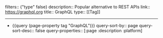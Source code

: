 filters:: {"type" false}
description:: Popular alternative to REST APIs
link:: https://graphql.org
title:: GraphQL
type:: [[Tag]]

- ---
- {{query (page-property tag "GraphQL")}}
  query-sort-by:: page
  query-sort-desc:: false
  query-properties:: [:page :description :platform]